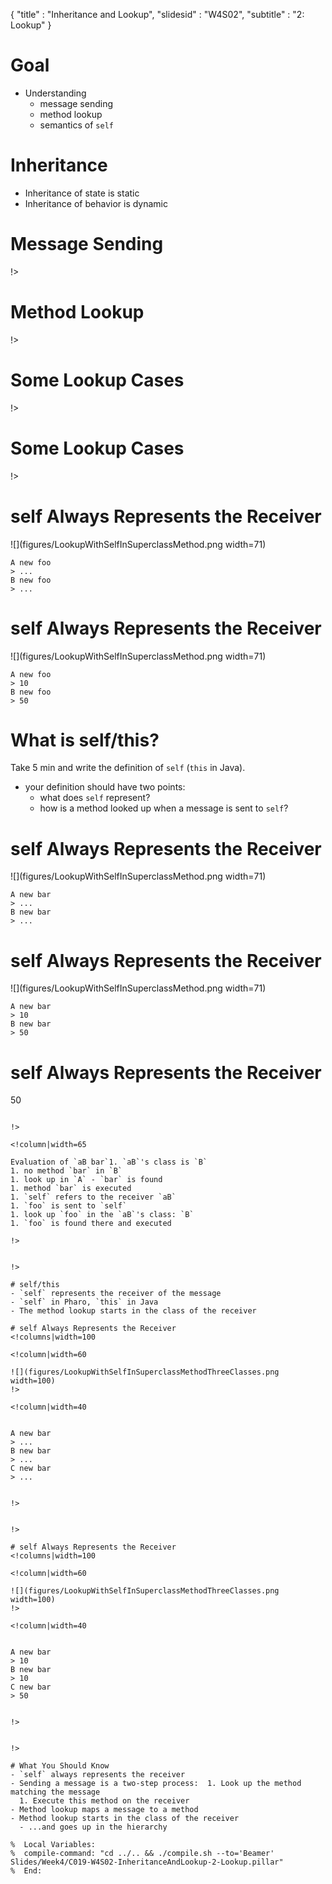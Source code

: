 {"title" : "Inheritance and Lookup","slidesid" : "W4S02","subtitle" : "2: Lookup"}# Goal- Understanding  - message sending  - method lookup  - semantics of `self`# Inheritance- Inheritance of state is static- Inheritance of behavior is dynamic# Message Sending<!columns|width=100<!column|width=38**Sending** a **message** is a two-step process:1. **look up** the **method** matching the message1. execute this method on the **receiver**!><!column|width=62![](figures/InheritanceDiagram-sendingMessage.png width=100)!>!># Method Lookup<!columns|width=100<!column|width=38The lookup starts in the **class** of the **receiver** then:- if the method is defined in the class, it is returned- otherwise the search continues in the superclass!><!column|width=62![](figures/InheritanceDiagram-lookupTwoStages.png width=100)!>!># Some Lookup Cases<!columns|width=100<!column|width=47Sending the message `color` to `aColoredRectangle`!><!column|width=53![](figures/InheritanceDiagram-lookup-superclass.png width=95)!>!># Some Lookup Cases<!columns|width=100<!column|width=47Sending the message `area` to `aColoredRectangle`!><!column|width=53![](figures/InheritanceDiagram-lookup-superclass.png width=95)!>!># self Always Represents the Receiver![](figures/LookupWithSelfInSuperclassMethod.png width=71)```A new foo
> ...
B new foo
> ...```# self Always Represents the Receiver![](figures/LookupWithSelfInSuperclassMethod.png width=71)```A new foo
> 10
B new foo
> 50```# What is self/this?Take 5 min and write the definition of `self` \(`this` in Java\).- your definition should have two points:  - what does `self` represent?  - how is a method looked up when a message is sent to `self`?# self Always Represents the Receiver![](figures/LookupWithSelfInSuperclassMethod.png width=71)```A new bar
> ...
B new bar
> ...```# self Always Represents the Receiver![](figures/LookupWithSelfInSuperclassMethod.png width=71)```A new bar
> 10
B new bar
> 50```# self Always Represents the Receiver<!columns|width=100<!column|width=35![](figures/LookupWithSelfInSuperclassMethod.png width=110)```    B new bar
    > 50```!><!column|width=65Evaluation of `aB bar`1. `aB`'s class is `B`1. no method `bar` in `B`1. look up in `A` - `bar` is found1. method `bar` is executed1. `self` refers to the receiver `aB`1. `foo` is sent to `self`1. look up `foo` in the `aB`'s class: `B`1. `foo` is found there and executed!>!># self/this- `self` represents the receiver of the message- `self` in Pharo, `this` in Java- The method lookup starts in the class of the receiver# self Always Represents the Receiver<!columns|width=100<!column|width=60![](figures/LookupWithSelfInSuperclassMethodThreeClasses.png width=100)!><!column|width=40```    A new bar
    > ...
    B new bar
    > ...
    C new bar
    > ...```!>!># self Always Represents the Receiver<!columns|width=100<!column|width=60![](figures/LookupWithSelfInSuperclassMethodThreeClasses.png width=100)!><!column|width=40```    A new bar
    > 10
    B new bar
    > 10
    C new bar
    > 50```!>!># What You Should Know- `self` always represents the receiver- Sending a message is a two-step process:  1. Look up the method matching the message  1. Execute this method on the receiver- Method lookup maps a message to a method- Method lookup starts in the class of the receiver  - ...and goes up in the hierarchy%  Local Variables:%  compile-command: "cd ../.. && ./compile.sh --to='Beamer' Slides/Week4/C019-W4S02-InheritanceAndLookup-2-Lookup.pillar"%  End: